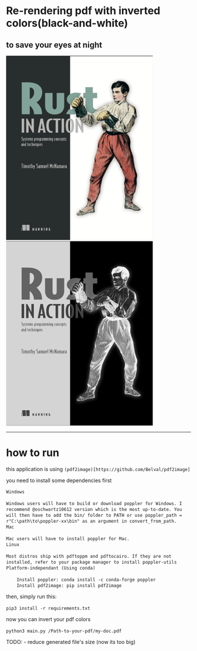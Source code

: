 # Re-rendering pdf with inverted colors(black-and-white)
## to save your eyes at night 

<img src="images/Screen Shot 2022-03-05 at 2.18.38 PM.png" alt="before_image" width="400"/>
<img src="images/Screen Shot 2022-03-05 at 2.19.19 PM.png" alt="before_image" width="400"/>

---
# how to run

this application is using `(pdf2image)[https://github.com/Belval/pdf2image]`

you need to install some dependencies first

```
Windows

Windows users will have to build or download poppler for Windows. I recommend @oschwartz10612 version which is the most up-to-date. You will then have to add the bin/ folder to PATH or use poppler_path = r"C:\path\to\poppler-xx\bin" as an argument in convert_from_path.
Mac

Mac users will have to install poppler for Mac.
Linux

Most distros ship with pdftoppm and pdftocairo. If they are not installed, refer to your package manager to install poppler-utils
Platform-independant (Using conda)

    Install poppler: conda install -c conda-forge poppler
    Install pdf2image: pip install pdf2image
```

then, simply run this:

`pip3 install -r requirements.txt`

now you can invert your pdf colors

`python3 main.py /Path-to-your-pdf/my-doc.pdf`

TODO:
    - reduce generated file's size (now its too big)